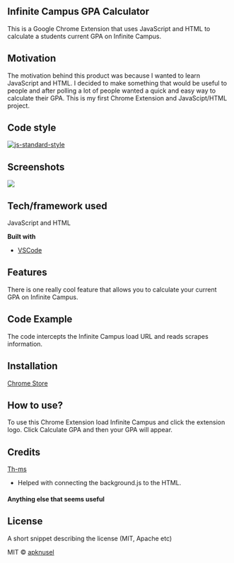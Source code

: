 ## Infinite Campus GPA Calculator
This is a Google Chrome Extension that uses JavaScript and HTML to calculate a students current GPA on Infinite Campus.

## Motivation
The motivation behind this product was because I wanted to learn JavaScript and HTML. I decided to make something that would be useful to people and after polling a lot of people wanted a quick and easy way to calculate their GPA. This is my first Chrome Extension and JavaScipt/HTML project.

## Code style
[![js-standard-style](https://img.shields.io/badge/code%20style-standard-brightgreen.svg?style=flat)](https://github.com/feross/standard)
 
## Screenshots
<img src="https://i.gyazo.com/000e78da0d5d2a6c34c5be0f03831e70.jpg">

## Tech/framework used
JavaScript and HTML

<b>Built with</b>
- [VSCode](https://code.visualstudio.com/)

## Features
There is one really cool feature that allows you to calculate your current GPA on Infinite Campus.

## Code Example
The code intercepts the Infinite Campus load URL and reads scrapes information.

## Installation
[Chrome Store](https://www.google.com)

## How to use?
To use this Chrome Extension load Infinite Campus and click the extension logo. Click Calculate GPA and then your GPA will appear.

## Credits
[Th-ms](https://github.com/th-ms)
- Helped with connecting the background.js to the HTML.

#### Anything else that seems useful

## License
A short snippet describing the license (MIT, Apache etc)

MIT © [apknusel](https://github.com/apknusel)
